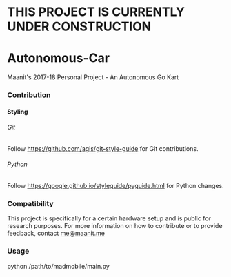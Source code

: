 # THIS PROJECT IS CURRENTLY UNDER CONSTRUCTION

# Autonomous-Car
Maanit's 2017-18 Personal Project - An Autonomous Go Kart


### Contribution
#### Styling
###### Git
Follow https://github.com/agis/git-style-guide for Git contributions.
###### Python
Follow https://google.github.io/styleguide/pyguide.html for Python changes.

### Compatibility
This project is specifically for a certain hardware setup and is public for research purposes. For more information on how to contribute or to provide feedback, contact me@maanit.me

### Usage
  python /path/to/madmobile/main.py
